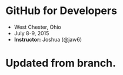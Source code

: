 # GitHub for Developers

* West Chester, Ohio
* July 8-9, 2015
* **Instructor:** Joshua (@jaw6)

# Updated from branch.
